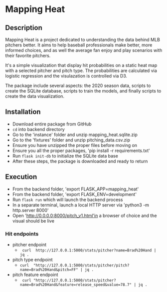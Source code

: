 # Mapping Heat

## Description
Mapping Heat is a project dedicated to understanding the data behind MLB pitchers better. It aims to help baseball professionals make better, more informed choices, and as well the average fan enjoy and play scenarios with their favorite pitchers.

It's a simple visualization that display hit probabilities on a static heat map with a selected pitcher and pitch type. The probabilities are calculated via logistic regression and the visulazation is controlled via D3.

The package include several aspects: the 2020 season data, scripts to create the SQLite database, scripts to train the models, and finally scripts to create the data visualization.

## Installation
- Download entire package from GitHub
- `cd` into backend directory
- Go to the 'instance' folder and unzip mapping_heat.sqlite.zip
- Go to the 'fixtures' folder and unzip pitching_data.csv.zip
- Ensure you have unzipped the proper files before moving on
- Ensure you all the proper packages, 'pip install -r requirements.txt'
- Run `flask init-db` to initialize the SQLite data base
- After these steps, the package is downloaded and ready to return

## Execution
- From the backend folder, 'export FLASK_APP=mapping_heat'
- From the backend folder, 'export FLASK_ENV=development'
- Run `flask run` which will launch the backend process
- In a separate terminal, launch a local HTTP server via 'python3 -m http.server 8000'
- Open 'http://0.0.0.0:8000/pitch_v1.html'in a browser of choice and the visual should be live



### Hit endpoints
- pitcher endpoint
  -  ` curl  http://127.0.0.1:5000/stats/pitcher?name=Brad%20Hand | jq .`
- pitch type endpoint
  - `curl  "http://127.0.0.1:5000/stats/pitcher/pitch?name=Brad%20Hand&pitch=FF" | jq .`
- pitch feature endpoint
  - ` curl "http://127.0.0.1:5000/stats/pitcher?name=Brad%20Hand&feature=release_speed&value=78.7" | jq .`
